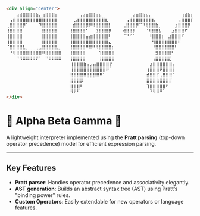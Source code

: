 
```html
<div align="center">
⠀⠀⠀⣠⣴⣶⣶⣶⣶⣦⡀⢠⣶⣶⣶⡄⠀   ⠀⠀⠀⢀⣠⣤⣶⣶⣤⣄⠀⠀⠀⠀   ⠀⠀⠀⣠⣤⣶⣦⣄⡀⠀⠀⠀⠀⠀⠀⠀⠀⠀⢠⣴⣦⡄
⠀⢠⣾⣿⣿⣿⣿⣿⣿⣿⣿⣿⣿⣿⣿⡇⠀   ⠀⢀⣴⣿⣿⣿⣿⣿⣿⣿⣿⣆⠀⠀   ⠀⢠⣾⣿⣿⣿⣿⣿⣿⣦⠀⠀⠀⠀⠀⠀⠀⢠⣿⣿⣿⡏
⢀⣿⣿⣿⣿⡟⠁⠀⠀⠀⠙⣿⣿⣿⣿⡇⠀   ⠀⣾⣿⣿⣿⡿⠟⠻⣿⣿⣿⣿⡇⠀   ⢠⣿⣿⣿⡟⠉⠙⢿⣿⣿⣷⡀⠀⠀⠀⠀⣰⣿⣿⣿⡟⠀
⢸⣿⣿⣿⣿⠀⠀⠀⠀⠀⠀⣿⣿⣿⣿⡇⠀   ⢸⣿⣿⣿⣿⠁⠀⠀⣹⣿⣿⣿⡿⠀   ⢾⣿⣿⡿⠀⠀⠀⠈⢿⣿⣿⣧⠀⠀⠀⣰⣿⣿⣿⠏⠀⠀
⢸⣿⣿⣿⣿⠀⠀⠀⠀⠀⠀⣿⣿⣿⣿⡇⠀   ⢸⣿⣿⣿⣿⣤⣴⣾⣿⣿⣿⣿⠇⠀   ⠈⠙⠋⠁⠀⠀⠀⠀⠸⣿⣿⣿⡆⠀⣰⣿⣿⣿⠏⠀⠀⠀
⢸⣿⣿⣿⣿⠀⠀⠀⠀⠀⠀⣿⣿⣿⣿⡇⠀   ⢸⣿⣿⣿⣿⣿⣿⣿⣿⣿⣿⣿⣄⠀   ⠀⠀⠀⠀⠀⠀⠀⠀⠀⢻⣿⣿⣿⣶⣿⣿⣿⠏⠀⠀⠀⠀
⠈⣿⣿⣿⣿⣧⡀⠀⠀⢀⣠⣿⣿⣿⣿⣧⡀   ⢸⣿⣿⣿⣿⠛⠿⠛⠻⣿⣿⣿⣿⡆   ⠀⠀⠀⠀⠀⠀⠀⠀⠀⠘⣿⣿⣿⣿⣿⣿⠃⠀⠀⠀⠀⠀
⠀⠘⢿⣿⣿⣿⣿⣿⣿⣿⣿⠿⣿⣿⣿⣿⣿   ⢸⣿⣿⣿⣿⠀⠀⠀⠀⢹⣿⣿⣿⣿   ⠀⠀⠀⠀⠀⠀⠀⠀⠀⠀⣻⣿⣿⣿⣿⠃⠀⠀⠀⠀⠀⠀
⠀⠀⠀⠙⠻⠿⠿⠿⠿⠟⠁⠀⠙⠿⠿⠿⠿   ⢸⣿⣿⣿⣿⠀⠀⠀⠀⢸⣿⣿⣿⣿   ⠀⠀⠀⠀⠀⠀⠀⠀⠀⢠⣿⣿⣿⣿⣏⠀⠀⠀⠀⠀⠀⠀
                        ⢸⣿⣿⣿⣷⣤⣠⣤⣿⣿⣿⣿⡟   ⠀⠀⠀⠀⠀⠀⠀⠀⠀⣰⣿⣿⣿⣿⣿⣿⡄⠀⠀⠀⠀⠀⠀
                        ⢸⣿⣿⣿⣿⣿⣿⣿⣿⣿⣿⠟⠁   ⠀⠀⠀⠀⠀⠀⠀⠀⢰⣿⣿⣿⠟⣿⣿⣿⡇⠀⠀⠀⠀⠀⠀
                        ⣿⣿⣿⣿⠿⣿⣿⡿⠿⠛⠁⠀⠀   ⠀⠀⠀⠀⠀⠀⠀⠀⣾⣿⣿⡏⢠⣿⣿⣿⠁⠀⠀⠀⠀⠀⠀
                        ⣿⣿⣿⡿⠀⠀⠀⠀⠀⠀⠀⠀⠀   ⠀⠀⠀⠀⠀⠀⠀⠀⣿⣿⣿⣷⣿⣿⣿⡏⠀⠀⠀⠀⠀⠀⠀
                        ⣿⣿⣿⠇⠀⠀⠀⠀⠀⠀⠀⠀⠀   ⠀⠀⠀⠀⠀⠀⠀⠀⢹⣿⣿⣿⣿⣿⠟⠀⠀⠀⠀⠀⠀⠀⠀
                        ⠻⠟⠋⠀⠀⠀⠀⠀⠀⠀⠀⠀⠀   ⠀⠀⠀⠀⠀⠀⠀⠀⠀⠙⠻⠿⠛⠁⠀⠀⠀⠀⠀⠀⠀⠀⠀
</div>
```
    
# 🚀 Alpha Beta Gamma 🚀
A lightweight interpreter implemented using the **Pratt parsing** (top-down operator precedence) model for efficient expression parsing.

----
## Key Features
- **Pratt parser**:  Handles operator precedence and associativity elegantly.
- **AST generation**: Builds an abstract syntax tree (AST) using Pratt’s "binding power" rules.
- **Custom Operators**: Easily extendable for new operators or language features.

